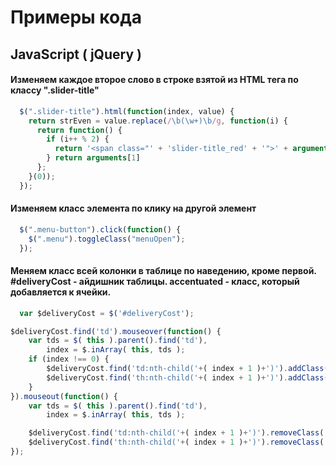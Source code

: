 # Примеры кода

## JavaScript ( jQuery )

#### Изменяем каждое второе слово в строке взятой из HTML тега по классу ".slider-title"

```js
  $(".slider-title").html(function(index, value) {
    return strEven = value.replace(/\b(\w+)\b/g, function(i) {
      return function() {
        if (i++ % 2) {
          return '<span class="' + 'slider-title_red' + '">' + arguments[1] + '</span>';
        } return arguments[1]
      };
    }(0));
  });
```


#### Изменяем класс элемента по клику на другой элемент

```js
  $(".menu-button").click(function() {
    $(".menu").toggleClass("menuOpen");
  });
```


#### Меняем класс всей колонки в таблице по наведению, кроме первой. #deliveryCost - айдишник таблицы. accentuated - класс, который добавляется к ячейки. 

```js
  var $deliveryCost = $('#deliveryCost');

$deliveryCost.find('td').mouseover(function() {
    var tds = $( this ).parent().find('td'),
        index = $.inArray( this, tds );
    if (index !== 0) {
        $deliveryCost.find('td:nth-child('+( index + 1 )+')').addClass( 'accentuated' );
        $deliveryCost.find('th:nth-child('+( index + 1 )+')').addClass( 'accentuated' );
    }
}).mouseout(function() {
    var tds = $( this ).parent().find('td'),
        index = $.inArray( this, tds );

    $deliveryCost.find('td:nth-child('+( index + 1 )+')').removeClass( 'accentuated' );
    $deliveryCost.find('th:nth-child('+( index + 1 )+')').removeClass( 'accentuated' );
});
```
